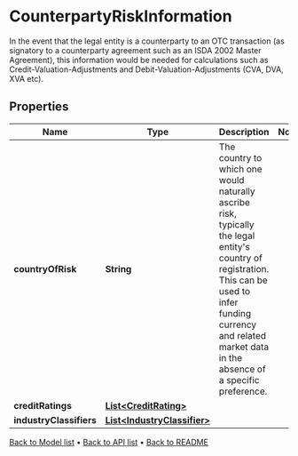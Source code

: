 

# CounterpartyRiskInformation

In the event that the legal entity is a counterparty to an OTC transaction (as signatory to a counterparty agreement such as an ISDA 2002 Master Agreement), this information would be needed for calculations such as Credit-Valuation-Adjustments and Debit-Valuation-Adjustments (CVA, DVA, XVA etc).

## Properties

| Name | Type | Description | Notes |
|------------ | ------------- | ------------- | -------------|
|**countryOfRisk** | **String** | The country to which one would naturally ascribe risk, typically the legal entity&#39;s country of registration. This can be used to infer funding currency and related market data in the absence of a specific preference. |  |
|**creditRatings** | [**List&lt;CreditRating&gt;**](CreditRating.md) |  |  |
|**industryClassifiers** | [**List&lt;IndustryClassifier&gt;**](IndustryClassifier.md) |  |  |



[Back to Model list](../README.md#documentation-for-models) &#8226; [Back to API list](../README.md#documentation-for-api-endpoints) &#8226; [Back to README](../README.md)


